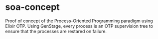 # soa-concept
Proof of concept of the Process-Oriented Programming paradigm using Elixir OTP. Using GenStage, every process is an OTP supervision tree to ensure that the processes are restared on failure.
